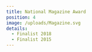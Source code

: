 ```yaml
---
title: National Magazine Award
position: 4
image: /uploads/Magazine.svg
details:
  - Finalist 2018
  - Finalist 2015
---
```


